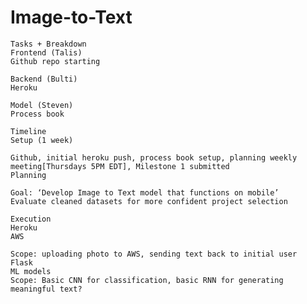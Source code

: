 # Image-to-Text

    Tasks + Breakdown
    Frontend (Talis)
    Github repo starting

    Backend (Bulti)
    Heroku

    Model (Steven)
    Process book

    Timeline
    Setup (1 week)

    Github, initial heroku push, process book setup, planning weekly meeting[Thursdays 5PM EDT], Milestone 1 submitted
    Planning

    Goal: ‘Develop Image to Text model that functions on mobile’
    Evaluate cleaned datasets for more confident project selection

    Execution
    Heroku
    AWS

    Scope: uploading photo to AWS, sending text back to initial user
    Flask
    ML models
    Scope: Basic CNN for classification, basic RNN for generating meaningful text?


